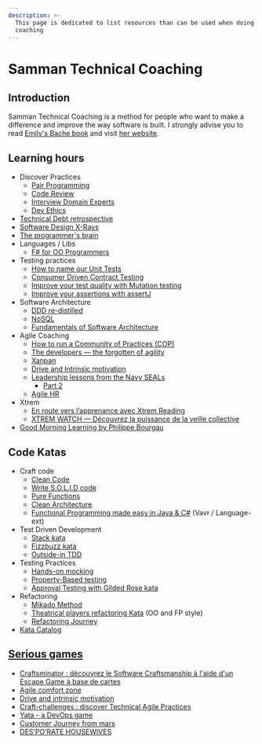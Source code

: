 ```yaml
---
description: >-
  This page is dedicated to list resources than can be used when doing Samman
  coaching
---
```


# Samman Technical Coaching

## Introduction

Samman Technical Coaching is a method for people who want to make a difference and improve the way software is built. I strongly advise you to read [Emily's Bache book](https://leanpub.com/techagilecoach) and visit [her website](http://sammancoaching.org/).

## Learning hours

* Discover Practices
  * [Pair Programming](https://yoan-thirion.gitbook.io/knowledge-base/software-craftsmanship/practices/pair-programming)
  * [Code Review](https://yoan-thirion.gitbook.io/knowledge-base/software-craftsmanship/practices/code-review)
  * [Interview Domain Experts](https://yoan-thirion.gitbook.io/knowledge-base/software-craftsmanship/practices/interview-domain-experts)
  * [Dev Ethics](https://yoan-thirion.gitbook.io/knowledge-base/software-craftsmanship/practices/dev-ethics)
* [Technical Debt retrospective](https://yoan-thirion.gitbook.io/knowledge-base/software-craftsmanship/technical-debt-workshop)
* [Software Design X-Rays](https://yoan-thirion.gitbook.io/knowledge-base/software-craftsmanship/software-design-x-rays)
* [The programmer's brain](https://yoan-thirion.gitbook.io/knowledge-base/software-craftsmanship/the-programmers-brain)
* Languages / Libs
  * [F\# for OO Programmers](https://yoan-thirion.gitbook.io/knowledge-base/software-craftsmanship/f-for-oo-programmers)
* Testing practices
  * [How to name our Unit Tests](https://yoan-thirion.gitbook.io/knowledge-base/software-craftsmanship/testing/how-to-name-our-unit-tests)
  * [Consumer Driven Contract Testing](https://yoan-thirion.gitbook.io/knowledge-base/software-craftsmanship/testing/improve-the-design-and-testing-of-your-micro-services-through-consumer-driven-contract-tests)
  * [Improve your test quality with Mutation testing](https://yoan-thirion.gitbook.io/knowledge-base/software-craftsmanship/testing/mutation-testing)
  * [Improve your assertions with assertJ](https://github.com/ythirion/assertj-kata)
* Software Architecture
  * [DDD re-distilled](https://yoan-thirion.gitbook.io/knowledge-base/software-architecture/ddd-re-distilled)
  * [NoSQL](https://yoan-thirion.gitbook.io/knowledge-base/software-architecture/nosql)
  * [Fundamentals of Software Architecture](https://yoan-thirion.gitbook.io/knowledge-base/software-architecture/fundamentals-of-software-architecture)
* Agile Coaching
  * [How to run a Community of Practices \(COP\)](https://yoan-thirion.gitbook.io/knowledge-base/agile-coaching/how-to-run-a-community-of-practices-cop)
  * [The developers — the forgotten of agility](https://yoan-thirion.gitbook.io/knowledge-base/agile-coaching/the-developers-the-forgotten-of-agility)
  * [Xanpan](https://yoan-thirion.gitbook.io/knowledge-base/agile-coaching/xanpan-a-team-centric-agile-method-story)
  * [Drive and Intrinsic motivation](https://speakerdeck.com/thirion/drive-and-intrinsic-motivation-a-toolkit-for-todays-managers)
  * [Leadership lessons from the Navy SEALs](https://yoan-thirion.gitbook.io/knowledge-base/leadership/learn-leadership-from-the-navy-seals)
    * [Part 2](https://yoan-thirion.gitbook.io/knowledge-base/leadership/learn-to-lead-and-help-your-team-s-to-be-successful)
  * [Agile HR](https://speakerdeck.com/thirion/how)
* Xtrem
  * [En route vers l’apprenance avec Xtrem Reading](https://yoan-thirion.gitbook.io/knowledge-base/xtrem-reading/en-route-vers-lapprenance-avec-xtrem-reading)
  * [XTREM WATCH — Découvrez la puissance de la veille collective](https://yoan-thirion.gitbook.io/knowledge-base/agile-coaching/xtrem-watch-decouvrez-la-puissance-de-la-veille-collective)
* [Good Morning Learning by Philippe Bourgau](https://philippe.bourgau.net/growth-mindset-coaching-turn-remote-work-commutes-into-team-learning/?utm_content=bufferab70c&utm_medium=social&utm_source=linkedin.com&utm_campaign=buffer)

## Code Katas

* Craft code
  * [Clean Code](https://yoan-thirion.gitbook.io/knowledge-base/software-craftsmanship/code-katas/clean-code)
  * [Write S.O.L.I.D code](https://yoan-thirion.gitbook.io/knowledge-base/software-craftsmanship/code-katas/write-s.o.l.i.d-code)
  * [Pure Functions](https://yoan-thirion.gitbook.io/knowledge-base/software-craftsmanship/code-katas/pure-functions)
  * [Clean Architecture](https://yoan-thirion.gitbook.io/knowledge-base/software-craftsmanship/code-katas/clean-architecture)
  * [Functional Programming made easy in Java & C\#](https://yoan-thirion.gitbook.io/knowledge-base/software-craftsmanship/code-katas/functional-programming-made-easy-in-java-and-c) \(Vavr / Language-ext\)
* Test Driven Development
  * [Stack kata](https://yoan-thirion.gitbook.io/knowledge-base/software-craftsmanship/code-katas/tdd-katas/stack)
  * [Fizzbuzz kata](https://yoan-thirion.gitbook.io/knowledge-base/software-craftsmanship/code-katas/tdd-katas/fizzbuzz)
  * [Outside-in TDD](https://yoan-thirion.gitbook.io/knowledge-base/software-craftsmanship/code-katas/tdd-katas/outside-in-tdd)
* Testing Practices
  * [Hands-on mocking](https://yoan-thirion.gitbook.io/knowledge-base/software-craftsmanship/code-katas/mocking)
  * [Property-Based testing](https://yoan-thirion.gitbook.io/knowledge-base/software-craftsmanship/code-katas/improve-your-software-quality-with-property-based-testing)
  * [Approval Testing with Gilded Rose kata](https://yoan-thirion.gitbook.io/knowledge-base/software-craftsmanship/code-katas/gilded-rose-approval-testing)
* Refactoring
  * [Mikado Method](https://yoan-thirion.gitbook.io/knowledge-base/software-craftsmanship/code-katas/mikado-method)
  * [Theatrical players refactoring Kata](https://yoan-thirion.gitbook.io/knowledge-base/software-craftsmanship/code-katas/theatrical-players-refactoring-kata) \(OO and FP style\)
  * [Refactoring Journey](https://yoan-thirion.gitbook.io/knowledge-base/software-craftsmanship/code-katas/refactoring-journey-kata)
* [Kata Catalog](https://yoan-thirion.gitbook.io/knowledge-base/software-craftsmanship/code-katas)

## [Serious games](https://yoan-thirion.gitbook.io/knowledge-base/serious-games/my-serious-games)

* [Craftsminator : découvrez le Software Craftsmanship à l'aide d'un Escape Game à base de cartes](https://yoan-thirion.gitbook.io/knowledge-base/serious-games/craftsminator)
* [Agile comfort zone](https://cedricpm.s3.eu-west-3.amazonaws.com/AGILE+COMFORT+ZONE+GAME.pdf)
* [Drive and intrinsic motivation](https://www.dropbox.com/s/tk4kzcdl9jtwgfj/drive-and-intrinsic-motivation-game.pdf?dl=0)
* [Craft-challenges : discover Technical Agile Practices](https://play14.org/games/craft-challenges)
* [Yata - a DevOps game](https://play14.org/games/yata)
* [Customer Journey from mars](https://play14.org/games/my-customer-journey-from-mars)
* [DES’PO’RATE HOUSEWIVES](https://play14.org/games/desporate-housewives)

